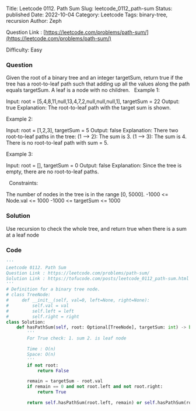 Title: Leetcode 0112. Path Sum
Slug: leetcode_0112_path-sum
Status: published
Date: 2022-10-04
Category: Leetcode
Tags: binary-tree, recursion
Author: Zeph

Question Link : [https://leetcode.com/problems/path-sum/](https://leetcode.com/problems/path-sum/)

Difficulty: Easy

### Question
Given the root of a binary tree and an integer targetSum, return true if the tree has a root-to-leaf path such that adding up all the values along the path equals targetSum.
A leaf is a node with no children.
 
Example 1:


Input: root = [5,4,8,11,null,13,4,7,2,null,null,null,1], targetSum = 22
Output: true
Explanation: The root-to-leaf path with the target sum is shown.

Example 2:


Input: root = [1,2,3], targetSum = 5
Output: false
Explanation: There two root-to-leaf paths in the tree:
(1 --> 2): The sum is 3.
(1 --> 3): The sum is 4.
There is no root-to-leaf path with sum = 5.

Example 3:

Input: root = [], targetSum = 0
Output: false
Explanation: Since the tree is empty, there are no root-to-leaf paths.

 
Constraints:

The number of nodes in the tree is in the range [0, 5000].
-1000 <= Node.val <= 1000
-1000 <= targetSum <= 1000

### Solution

Use recursion to check the whole tree, and return true when there is a sum at a leaf node


### Code
```python
'''
Leetcode 0112. Path Sum
Question Link : https://leetcode.com/problems/path-sum/
Solution Link : https://tofucode.com/posts/leetcode_0112_path-sum.html
'''
# Definition for a binary tree node.
# class TreeNode:
#     def __init__(self, val=0, left=None, right=None):
#         self.val = val
#         self.left = left
#         self.right = right
class Solution:
    def hasPathSum(self, root: Optional[TreeNode], targetSum: int) -> bool:
        '''
        For True check: 1. sum 2. is leaf node

        Time : O(n)
        Space: O(n)
        '''
        if not root:
            return False

        remain = targetSum - root.val
        if remain == 0 and not root.left and not root.right:
            return True

        return self.hasPathSum(root.left, remain) or self.hasPathSum(root.right, remain)
```

